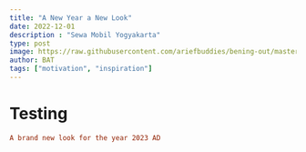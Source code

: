 ```yaml
---
title: "A New Year a New Look"
date: 2022-12-01
description : "Sewa Mobil Yogyakarta"
type: post
image: https://raw.githubusercontent.com/ariefbuddies/bening-out/master/uploads/panobening.jpg?w=400&radius=25&force_format=png&
author: BAT
tags: ["motivation", "inspiration"]
---
```

# Testing
```toml
A brand new look for the year 2023 AD
```
